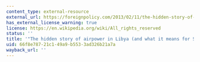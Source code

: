 ```yaml
---
content_type: external-resource
external_url: https://foreignpolicy.com/2013/02/11/the-hidden-story-of-airpower-in-libya-and-what-it-means-for-syria/
has_external_license_warning: true
license: https://en.wikipedia.org/wiki/All_rights_reserved
status: ''
title: '"The hidden story of airpower in Libya (and what it means for Syria)'
uid: 66f8e787-21c1-49a9-b553-3ad326b21a7a
wayback_url: ''
---
```

